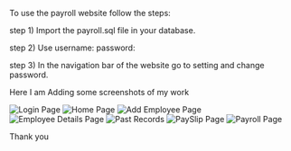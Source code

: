 To use the payroll website follow the steps:

step 1) Import the payroll.sql file in your database.

step 2) Use 
		username: 
		password: 

step 3) In the navigation bar of the website go to setting and change password.

Here I am Adding some screenshots of my work


![Login Page](https://github.com/thakurk908/payroll/blob/master/screencapture-localhost-8080-payroll-2020-11-15-19_13_35.png)
![Home Page](https://github.com/thakurk908/payroll/blob/master/screencapture-localhost-8080-payroll-index-php-2020-11-15-19_15_49.png)
![Add Employee Page](https://github.com/thakurk908/payroll/blob/master/screencapture-localhost-8080-payroll-add-employee-php-2020-11-15-19_16_33.png)
![Employee Details Page](https://github.com/thakurk908/payroll/blob/master/screencapture-localhost-8080-payroll-details-php-2020-11-15-19_20_46.png)
![Past Records](https://github.com/thakurk908/payroll/blob/master/screencapture-localhost-8080-payroll-past-record-php-2020-11-15-19_20_17.png)
![PaySlip Page](https://github.com/thakurk908/payroll/blob/master/screencapture-localhost-8080-payroll-pay-php-2020-11-15-19_19_54.png)
![Payroll Page](https://github.com/thakurk908/payroll/blob/master/screencapture-localhost-8080-payroll-view-php-2020-11-15-19_19_13.png)

Thank you 
